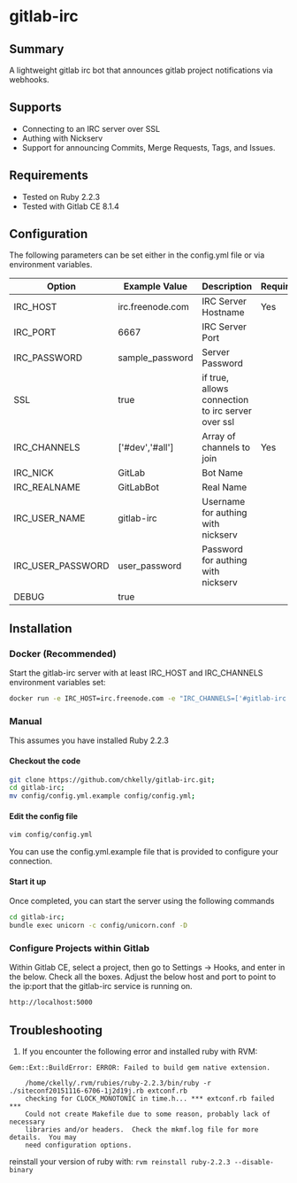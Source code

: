 # gitlab-irc

## Summary
A lightweight gitlab irc bot that announces gitlab project notifications via webhooks.

## Supports
* Connecting to an IRC server over SSL
* Authing with Nickserv
* Support for announcing Commits, Merge Requests, Tags, and Issues. 

## Requirements
* Tested on Ruby 2.2.3
* Tested with Gitlab CE 8.1.4

## Configuration

The following parameters can be set either in the config.yml file or via environment variables.

| Option            | Example Value    | Description                                       | Required? | Default        |
|-------------------|------------------|---------------------------------------------------|-----------|----------------|
| IRC_HOST          | irc.freenode.com | IRC Server Hostname                               | Yes       |                |
| IRC_PORT          | 6667             | IRC Server Port                                   |           | 6667           |
| IRC_PASSWORD      | sample_password  | Server Password                                   |           |                |
| SSL               | true             | if true, allows connection to irc server over ssl |           | false          |
| IRC_CHANNELS      | ['#dev','#all']    | Array of channels to join                         | Yes       | ['#gitlab-irc'] |
| IRC_NICK          | GitLab           | Bot Name                                          |           | GitLab         |
| IRC_REALNAME      | GitLabBot        | Real Name                                         |           | GitLabBot      |
| IRC_USER_NAME     | gitlab-irc       | Username for authing with nickserv                |           |                |
| IRC_USER_PASSWORD | user_password    | Password for authing with nickserv                |           |                |
| DEBUG             | true             |                                                   |           | false          |

## Installation
### Docker (Recommended)

Start the gitlab-irc server with at least IRC_HOST and IRC_CHANNELS environment variables set:

```bash
docker run -e IRC_HOST=irc.freenode.com -e "IRC_CHANNELS=['#gitlab-irc']" -e IRC_NICK=gitlab-9875 -d -p 5000:5000 --restart=always --name gitlab-irc chkelly/gitlab-irc:v1.0.5 
```
### Manual
This assumes you have installed Ruby 2.2.3

#### Checkout the code
```bash
git clone https://github.com/chkelly/gitlab-irc.git;
cd gitlab-irc;
mv config/config.yml.example config/config.yml;
```

#### Edit the config file
```bash
vim config/config.yml
```

You can use the config.yml.example file that is provided to configure your connection.

#### Start it up
Once completed, you can start the server using the following commands
```bash
cd gitlab-irc;
bundle exec unicorn -c config/unicorn.conf -D
```
### Configure Projects within Gitlab

Within Gitlab CE, select a project, then go to Settings -> Hooks, and enter in the below. Check all the boxes. Adjust the below host and port to point to the ip:port that the gitlab-irc service is running on.

```bash
http://localhost:5000
```

## Troubleshooting

1. If you encounter the following error and installed ruby with RVM:

```
Gem::Ext::BuildError: ERROR: Failed to build gem native extension.

    /home/ckelly/.rvm/rubies/ruby-2.2.3/bin/ruby -r ./siteconf20151116-6706-1j2d19j.rb extconf.rb
    checking for CLOCK_MONOTONIC in time.h... *** extconf.rb failed ***
    Could not create Makefile due to some reason, probably lack of necessary
    libraries and/or headers.  Check the mkmf.log file for more details.  You may
    need configuration options.
```
reinstall your version of ruby with:
`rvm reinstall ruby-2.2.3 --disable-binary`


